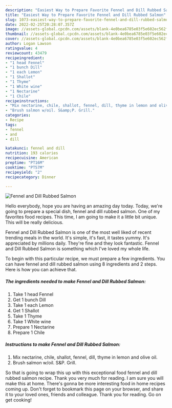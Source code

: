 ```yaml
---
description: "Easiest Way to Prepare Favorite Fennel and Dill Rubbed Salmon"
title: "Easiest Way to Prepare Favorite Fennel and Dill Rubbed Salmon"
slug: 1073-easiest-way-to-prepare-favorite-fennel-and-dill-rubbed-salmon
date: 2022-02-25T20:28:07.357Z
image: //assets-global.cpcdn.com/assets/blank-4e0bea6785e03f5e602ec562f230caae08da540cada707380b4fe1bbebba43da.png
thumbnail: //assets-global.cpcdn.com/assets/blank-4e0bea6785e03f5e602ec562f230caae08da540cada707380b4fe1bbebba43da.png
cover: //assets-global.cpcdn.com/assets/blank-4e0bea6785e03f5e602ec562f230caae08da540cada707380b4fe1bbebba43da.png
author: Logan Lawson
ratingvalue: 4
reviewcount: 43479
recipeingredient:
- "1 head Fennel"
- "1 bunch Dill"
- "1 each Lemon"
- "1 Shallot"
- "1 Thyme"
- "1 White wine"
- "1 Nectarine"
- "1 Chile"
recipeinstructions:
- "Mix nectarine, chile, shallot, fennel, dill, thyme in lemon and olive oil."
- "Brush salmon w/oil. S&amp;P. Grill."
categories:
- Recipe
tags:
- fennel
- and
- dill

katakunci: fennel and dill 
nutrition: 193 calories
recipecuisine: American
preptime: "PT16M"
cooktime: "PT57M"
recipeyield: "2"
recipecategory: Dinner

---
```



![Fennel and Dill Rubbed Salmon](//assets-global.cpcdn.com/assets/blank-4e0bea6785e03f5e602ec562f230caae08da540cada707380b4fe1bbebba43da.png)

Hello everybody, hope you are having an amazing day today. Today, we're going to prepare a special dish, fennel and dill rubbed salmon. One of my favorites food recipes. This time, I am going to make it a little bit unique. This will be really delicious.



Fennel and Dill Rubbed Salmon is one of the most well liked of recent trending meals in the world. It's simple, it's fast, it tastes yummy. It's appreciated by millions daily. They're fine and they look fantastic. Fennel and Dill Rubbed Salmon is something which I've loved my whole life.


To begin with this particular recipe, we must prepare a few ingredients. You can have fennel and dill rubbed salmon using 8 ingredients and 2 steps. Here is how you can achieve that.

<!--inarticleads1-->

##### The ingredients needed to make Fennel and Dill Rubbed Salmon:

1. Take 1 head Fennel
1. Get 1 bunch Dill
1. Take 1 each Lemon
1. Get 1 Shallot
1. Take 1 Thyme
1. Take 1 White wine
1. Prepare 1 Nectarine
1. Prepare 1 Chile




<!--inarticleads2-->

##### Instructions to make Fennel and Dill Rubbed Salmon:

1. Mix nectarine, chile, shallot, fennel, dill, thyme in lemon and olive oil.
1. Brush salmon w/oil. S&amp;P. Grill.




So that is going to wrap this up with this exceptional food fennel and dill rubbed salmon recipe. Thank you very much for reading. I am sure you will make this at home. There's gonna be more interesting food in home recipes coming up. Don't forget to bookmark this page on your browser, and share it to your loved ones, friends and colleague. Thank you for reading. Go on get cooking!
